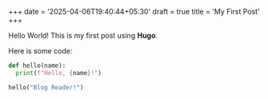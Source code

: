 +++
date = '2025-04-06T19:40:44+05:30'
draft = true
title = 'My First Post'
+++

Hello World! This is my first post using **Hugo**.

Here is some code:
```python
def hello(name):
  print(f"Hello, {name}!")

hello("Blog Reader!")
```